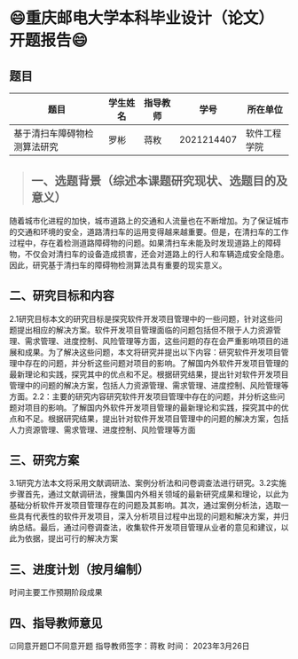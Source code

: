 # :smile:重庆邮电大学本科毕业设计（论文）开题报告:smile:

## 题目



| 题目                         | 学生姓名 | 指导教师 | 学号       | 所在单位     |
| ---------------------------- | -------- | -------- | ---------- | ------------ |
| 基于清扫车障碍物检测算法研究 | 罗彬     | 蒋敉     | 2021214407 | 软件工程学院 |

> ## 一、选题背景（综述本课题研究现状、选题目的及意义）

随着城市化进程的加快，城市道路上的交通和人流量也在不断增加。为了保证城市的交通和环境的安全，道路清扫车的运用变得越来越重要。但是，在清扫车的工作过程中，存在着检测道路障碍物的问题。如果清扫车未能及时发现道路上的障碍物，不仅会对清扫车的设备造成损害，还会对道路上的行人和车辆造成安全隐患。因此，研究基于清扫车的障碍物检测算法具有重要的现实意义。

## 二、研究目标和内容

2.1研究目标本文的研究目标是探究软件开发项目管理中的一些问题，针对这些问题提出相应的解决方案。软件开发项目管理面临的问题包括但不限于人力资源管理、需求管理、进度控制、风险管理等方面，这些问题的存在会严重影响项目的进展和成果。为了解决这些问题，本文将研究并提出以下内容：研究软件开发项目管理中存在的问题，并分析这些问题对项目的影响。了解国内外软件开发项目管理的最新理论和实践，探究其中的优点和不足。根据研究结果，提出针对软件开发项目管理中的问题的解决方案，包括人力资源管理、需求管理、进度控制、风险管理等方面。2.2：主要的研究内容研究软件开发项目管理中存在的问题，并分析这些问题对项目的影响。了解国内外软件开发项目管理的最新理论和实践，探究其中的优点和不足。根据研究结果，提出针对软件开发项目管理中的问题的解决方案，包括人力资源管理、需求管理、进度控制、风险管理等方面

## 三、研究方案

3.1研究方法本文将采用文献调研法、案例分析法和问卷调查法进行研究。3.2实施步骤首先，通过文献调研法，搜集国内外相关领域的最新研究成果和理论，以此为基础分析软件开发项目管理存在的问题及其影响。其次，通过案例分析法，选取一些具有代表性的软件开发项目，深入分析项目过程中出现的问题和解决方案，并归纳总结。最后，通过问卷调查法，收集软件开发项目管理从业者的意见和建议，以此为依据，提出可行的解决方案  

## 三、进度计划（按月编制）

时间主要工作预期阶段成果

## 四、指导教师意见  

☑同意开题□不同意开题 指导教师签字：蒋敉  时间： 2023年3月26日  
